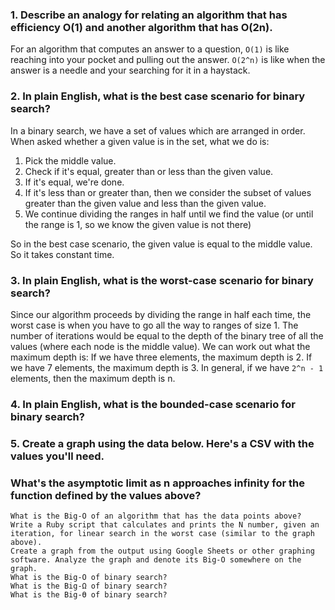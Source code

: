 ### 1. Describe an analogy for relating an algorithm that has efficiency O(1) and another algorithm that has O(2n).

For an algorithm that computes an answer to a question, `O(1)` is like reaching into your pocket and pulling out the answer.
`O(2^n)` is like when the answer is a needle and your searching for it in a haystack.

### 2. In plain English, what is the best case scenario for binary search?

In a binary search, we have a set of values which are arranged
in order. When asked whether a given value is in the set, what we
do is:

1. Pick the middle value.
2. Check if it's equal, greater than or less than the given value.
3. If it's equal, we're done.
4. If it's less than or greater than, then we consider the subset of values greater than the given value and less than the given value.
5. We continue dividing the ranges in half until we find the value (or until the range is 1, so we know the given value is not there)

So in the best case scenario, the given value is equal to the middle value. So it
takes constant time.

### 3. In plain English, what is the worst-case scenario for binary search?

Since our algorithm proceeds by dividing the range in half each time,
the worst case is when you have to go all the way to ranges of
size 1. The number of iterations would be equal to the depth of the binary
tree of all the values (where each node is the middle value).
We can work out what the maximum depth is: If we have three
elements, the maximum depth is 2. If we have 7 elements, the
maximum depth is 3. In general, if we have `2^n - 1` elements,
then the maximum depth is n.

### 4. In plain English, what is the bounded-case scenario for binary search?


### 5. Create a graph using the data below. Here's a CSV with the values you'll need.
### What's the asymptotic limit as n approaches infinity for the function defined by the values above?
    What is the Big-O of an algorithm that has the data points above?
    Write a Ruby script that calculates and prints the N number, given an iteration, for linear search in the worst case (similar to the graph above).
    Create a graph from the output using Google Sheets or other graphing software. Analyze the graph and denote its Big-O somewhere on the graph.
    What is the Big-O of binary search?
    What is the Big-Ω of binary search?
    What is the Big-Ө of binary search?
